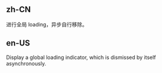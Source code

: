 ## zh-CN

进行全局 loading，异步自行移除。

## en-US

Display a global loading indicator, which is dismissed by itself asynchronously.
